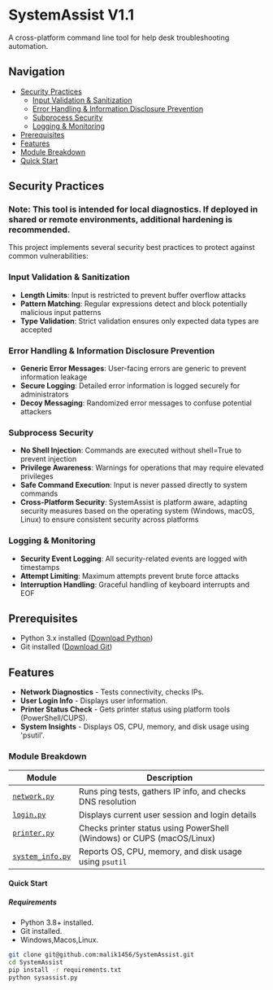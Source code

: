 # SystemAssist V1.1
A cross-platform command line tool for help desk troubleshooting automation.

## Navigation
- [Security Practices](#security-practices)
  - [Input Validation & Sanitization](#input-validation--sanitization)
  - [Error Handling & Information Disclosure Prevention](#error-handling--information-disclosure-prevention)
  - [Subprocess Security](#subprocess-security)
  - [Logging & Monitoring](#logging--monitoring)
- [Prerequisites](#prerequisites)
- [Features](#features)
- [Module Breakdown](#module-breakdown)
- [Quick Start](#quick-start)

## Security Practices
### Note: This tool is intended for local diagnostics. If deployed in shared or remote environments, additional hardening is recommended.
This project implements several security best practices to protect against common vulnerabilities:

### Input Validation & Sanitization
- **Length Limits**: Input is restricted to prevent buffer overflow attacks
- **Pattern Matching**: Regular expressions detect and block potentially malicious input patterns
- **Type Validation**: Strict validation ensures only expected data types are accepted

### Error Handling & Information Disclosure Prevention
- **Generic Error Messages**: User-facing errors are generic to prevent information leakage
- **Secure Logging**: Detailed error information is logged securely for administrators
- **Decoy Messaging**: Randomized error messages to confuse potential attackers

### Subprocess Security
- **No Shell Injection**: Commands are executed without shell=True to prevent injection
- **Privilege Awareness**: Warnings for operations that may require elevated privileges
- **Safe Command Execution**: Input is never passed directly to system commands
- **Cross-Platform Security**: SystemAssist is platform aware, adapting security measures based on the operating system (Windows, macOS, Linux) to ensure consistent security across platforms

### Logging & Monitoring
- **Security Event Logging**: All security-related events are logged with timestamps
- **Attempt Limiting**: Maximum attempts prevent brute force attacks
- **Interruption Handling**: Graceful handling of keyboard interrupts and EOF

## Prerequisites
- Python 3.x installed ([Download Python](https://www.python.org/downloads/))
- Git installed ([Download Git](https://git-scm.com/downloads))

## Features
- **Network Diagnostics** - Tests connectivity, checks IPs.
- **User Login Info** - Displays user information.
- **Printer Status Check** - Gets printer status using platform tools (PowerShell/CUPS).
- **System Insights** - Displays OS, CPU, memory, and disk usage using 'psutil'.

### Module Breakdown
| Module             | Description                                               |
|--------------------|-----------------------------------------------------------|
| [`network.py`](modules/network.py)     | Runs ping tests, gathers IP info, and checks DNS resolution |
| [`login.py`](modules/login.py)         | Displays current user session and login details          |
| [`printer.py`](modules/printer.py)     | Checks printer status using PowerShell (Windows) or CUPS (macOS/Linux) |
| [`system_info.py`](modules/system_info.py) | Reports OS, CPU, memory, and disk usage using `psutil`      |

#### Quick Start

##### Requirements
- Python 3.8+ installed.
- Git installed.
- Windows,Macos,Linux.

```bash
git clone git@github.com:malik1456/SystemAssist.git
cd SystemAssist
pip install -r requirements.txt
python sysassist.py
